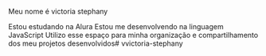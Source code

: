 Meu nome é victoria stephany

Estou estudando na Alura
Estou me desenvolvendo na linguagem JavaScript
Utilizo esse espaço para minha organização e compartilhamento dos meu projetos desenvolvidos# vvictoria-stephany
